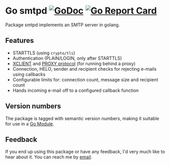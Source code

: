 Go smtpd [![GoDoc](https://godoc.org/github.com/REQUEA/smtpd?status.png)](https://godoc.org/github.com/REQUEA/smtpd) [![Go Report Card](https://goreportcard.com/badge/github.com/REQUEA/smtpd)](https://goreportcard.com/report/github.com/REQUEA/smtpd)
========

Package smtpd implements an SMTP server in golang.

Features
--------

* STARTTLS (using `crypto/tls`)
* Authentication (PLAIN/LOGIN, only after STARTTLS)
* [XCLIENT](http://www.postfix.org/XCLIENT_README.html) and [PROXY protocol](https://www.haproxy.org/download/1.8/doc/proxy-protocol.txt) (for running behind a proxy)
* Connection, HELO, sender and recipient checks for rejecting e-mails using callbacks
* Configurable limits for: connection count, message size and recipient count
* Hands incoming e-mail off to a configured callback function

Version numbers
---------------

The package is tagged with semantic version numbers, making it suitable for use in a [Go Module](https://github.com/golang/go/wiki/Modules). 

Feedback
--------

If you end up using this package or have any feedback, I'd very much like to hear about it. You can reach me by [email](mailto:christian@technobabble.dk).
